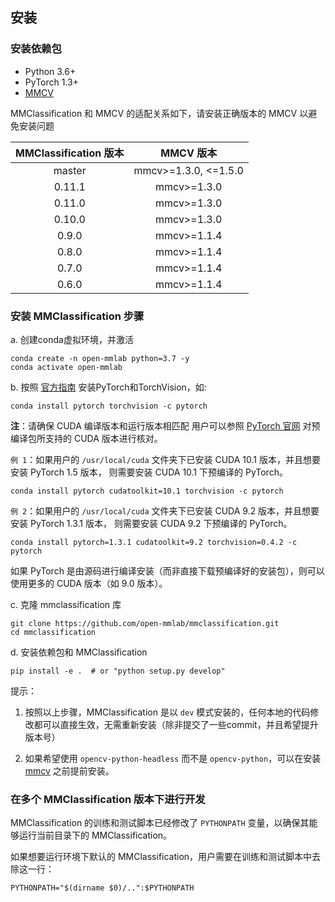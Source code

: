 ## 安装

### 安装依赖包

- Python 3.6+
- PyTorch 1.3+
- [MMCV](https://github.com/open-mmlab/mmcv)

MMClassification 和 MMCV 的适配关系如下，请安装正确版本的 MMCV 以避免安装问题

| MMClassification 版本 |  MMCV 版本  |
|:---------------------:|:-----------:|
|        master         | mmcv>=1.3.0, <=1.5.0 |
|        0.11.1         | mmcv>=1.3.0 |
|        0.11.0         | mmcv>=1.3.0 |
|        0.10.0         | mmcv>=1.3.0 |
|         0.9.0         | mmcv>=1.1.4 |
|         0.8.0         | mmcv>=1.1.4 |
|         0.7.0         | mmcv>=1.1.4 |
|         0.6.0         | mmcv>=1.1.4 |

### 安装 MMClassification 步骤

a. 创建conda虚拟环境，并激活

```shell
conda create -n open-mmlab python=3.7 -y
conda activate open-mmlab
```

b. 按照 [官方指南](https://pytorch.org/) 安装PyTorch和TorchVision，如:

```shell
conda install pytorch torchvision -c pytorch
```

**注**：请确保 CUDA 编译版本和运行版本相匹配
用户可以参照 [PyTorch 官网](https://pytorch.org/) 对预编译包所支持的 CUDA 版本进行核对。

`例 1`：如果用户的 `/usr/local/cuda` 文件夹下已安装 CUDA 10.1 版本，并且想要安装 PyTorch 1.5 版本，
则需要安装 CUDA 10.1 下预编译的 PyTorch。

```shell
conda install pytorch cudatoolkit=10.1 torchvision -c pytorch
```

`例 2`：如果用户的 `/usr/local/cuda` 文件夹下已安装 CUDA 9.2 版本，并且想要安装 PyTorch 1.3.1 版本，
则需要安装 CUDA 9.2 下预编译的 PyTorch。

```shell
conda install pytorch=1.3.1 cudatoolkit=9.2 torchvision=0.4.2 -c pytorch
```

如果 PyTorch 是由源码进行编译安装（而非直接下载预编译好的安装包），则可以使用更多的 CUDA 版本（如 9.0 版本）。

c. 克隆 mmclassification 库

```shell
git clone https://github.com/open-mmlab/mmclassification.git
cd mmclassification
```

d. 安装依赖包和 MMClassification

```shell
pip install -e .  # or "python setup.py develop"
```

提示：

1. 按照以上步骤，MMClassification 是以 `dev` 模式安装的，任何本地的代码修改都可以直接生效，无需重新安装（除非提交了一些commit，并且希望提升版本号）

2. 如果希望使用 `opencv-python-headless` 而不是 `opencv-python`，可以在安装 [mmcv](https://github.com/open-mmlab/mmcv) 之前提前安装。

### 在多个 MMClassification 版本下进行开发

MMClassification 的训练和测试脚本已经修改了 `PYTHONPATH` 变量，以确保其能够运行当前目录下的 MMClassification。

如果想要运行环境下默认的 MMClassification，用户需要在训练和测试脚本中去除这一行：

```shell
PYTHONPATH="$(dirname $0)/..":$PYTHONPATH
```
